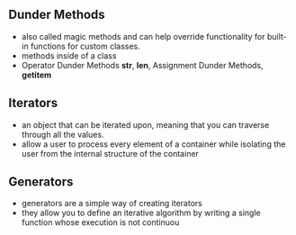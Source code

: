 ## Dunder Methods
-  also called magic methods and can help override functionality for built-in functions for custom classes.
- methods inside of a class
- Operator Dunder Methods
__str__,
__len__,
Assignment Dunder Methods,
__getitem__

## Iterators
-  an object that can be iterated upon, meaning that you can traverse through all the values. 
-  allow a user to process every element of a container while isolating the user from the internal structure of the container

## Generators
- generators are a simple way of creating iterators
- they allow you to define an iterative algorithm by writing a single function whose execution is not continuou
